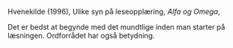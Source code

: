 Hvenekilde (1996), Ulike syn på leseopplæring, *Alfa og Omega*, 

Det er bedst at begynde med det mundtlige inden man starter på læsningen. Ordforrådet har også betydning.

